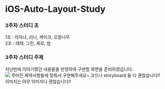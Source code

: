 # iOS-Auto-Layout-Study
### 3주차 스터디 조
1조 : 라자냐, 리나, 제이크, 오동나무 <br>
2조 : 태태, 그린, 찌로, 밤 <br>

### 3주차 스터디 주제
지난번에 이야기했던 내용들을 반영하여 구현할 화면을 준비하였습니다. <br>
![](https://i.imgur.com/Dc985zC.png)
주어진 제약사항들에 맞춰서 구현해주세요~ 코드나 storyboard 둘 다 괜찮습니다!! <br>
이미지는 아무 이미지나 괜찮습니다!! <br>
